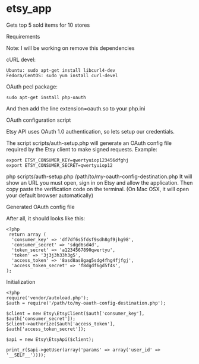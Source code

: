 # etsy_app
Gets top 5 sold items for 10 stores

Requirements

Note: I will be working on remove this dependencies

cURL devel:

    Ubuntu: sudo apt-get install libcurl4-dev
    Fedora/CentOS: sudo yum install curl-devel
    
OAuth pecl package:

    sudo apt-get install php-oauth
    
And then add the line extension=oauth.so to your php.ini


OAuth configuration script

Etsy API uses OAuth 1.0 authentication, so lets setup our credentials.

The script scripts/auth-setup.php will generate an OAuth config file required by the Etsy client to make signed requests. Example:

    export ETSY_CONSUMER_KEY=qwertyuiop123456dfghj
    export ETSY_CONSUMER_SECRET=qwertyuiop12

php scripts/auth-setup.php /path/to/my-oauth-config-destination.php
It will show an URL you must open, sign in on Etsy and allow the application. Then copy paste the verification code on the terminal. (On Mac OSX, it will open your default browser automatically)

Generated OAuth config file

After all, it should looks like this:

    <?php
     return array (
      'consumer_key' => 'df7df6s5fdsf9sdh8gf9jhg98',
      'consumer_secret' => 'sdgd6sd4d',
      'token_secret' => 'a1234567890qwertyu',
      'token' => '3j3j3h33h3g5',
      'access_token' => '8asd8as8gag5sdg4fhg4fjfgj',
      'access_token_secret' => 'f8dgdf6gd5f4s',
    );
Initialization

    <?php
    require('vendor/autoload.php');
    $auth = require('/path/to/my-oauth-config-destination.php');

    $client = new Etsy\EtsyClient($auth['consumer_key'], $auth['consumer_secret']);
    $client->authorize($auth['access_token'], $auth['access_token_secret']);

    $api = new Etsy\EtsyApi($client);

    print_r($api->getUser(array('params' => array('user_id' => '__SELF__'))));
